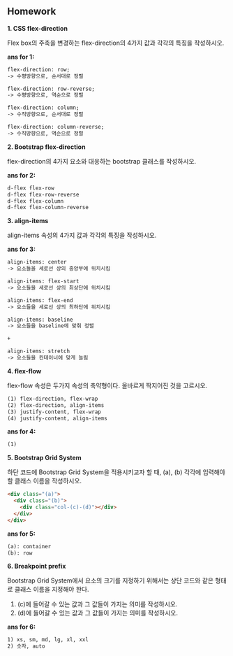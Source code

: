 ## Homework

**1. CSS flex-direction**

Flex box의 주축을 변경하는 flex-direction의 4가지 값과 각각의 특징을 작성하시오.

**ans for 1:**

```html
flex-direction: row;
-> 수평방향으로, 순서대로 정렬

flex-direction: row-reverse;
-> 수평방향으로, 역순으로 정렬

flex-direction: column;
-> 수직방향으로, 순서대로 정렬

flex-direction: column-reverse;
-> 수직방향으로, 역순으로 정렬
```



**2. Bootstrap flex-direction**

flex-direction의 4가지 요소와 대응하는 bootstrap 클래스를 작성하시오.

**ans for 2:**

```html
d-flex flex-row
d-flex flex-row-reverse
d-flex flex-column
d-flex flex-column-reverse
```



**3. align-items**

align-items 속성의 4가지 값과 각각의 특징을 작성하시오.

**ans for 3:**

```html
align-items: center
-> 요소들을 세로선 상의 중앙부에 위치시킴

align-items: flex-start
-> 요소들을 세로선 상의 최상단에 위치시킴

align-items: flex-end
-> 요소들을 세로선 상의 최하단에 위치시킴

align-items: baseline
-> 요소들을 baseline에 맞춰 정렬

+

align-items: stretch
-> 요소들을 컨테이너에 맞게 늘림
```



**4. flex-flow**

flex-flow 속성은 두가지 속성의 축약형이다. 올바르게 짝지어진 것을 고르시오.

```html
(1) flex-direction, flex-wrap
(2) flex-direction, align-items
(3) justify-content, flex-wrap
(4) justify-content, align-items
```

**ans for 4:**

```html
(1)
```



**5. Bootstrap Grid System**

하단 코드에 Bootstrap Grid System을 적용시키고자 할 때, (a), (b) 각각에 입력해야 할 클래스 이름을 작성하시오.

```html
<div class="(a)">
  <div class="(b)">
    <div class="col-(c)-(d)"></div>
  </div>
</div>
```

**ans for 5:**

```html
(a): container
(b): row
```



**6. Breakpoint prefix**

Bootstrap Grid System에서 요소의 크기를 지정하기 위해서는 상단 코드와 같은 형태로 클래스 이름을 지정해야 한다.

1) (c)에 들어갈 수 있는 값과 그 값들이 가지는 의미를 작성하시오.
2) (d)에 들어갈 수 있는 값과 그 값들이 가지는 의미를 작성하시오.

**ans for 6:**

```html
1) xs, sm, md, lg, xl, xxl
2) 숫자, auto
```

